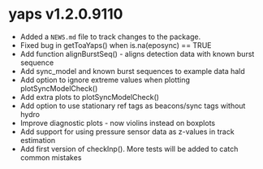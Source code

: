 # yaps v1.2.0.9110

* Added a `NEWS.md` file to track changes to the package.
* Fixed bug in getToaYaps() when is.na(eposync) == TRUE
* Add function alignBurstSeq() - aligns detection data with known burst sequence
* Add sync_model and known burst sequences to example data hald
* Add option to ignore extreme values when plotting plotSyncModelCheck()
* Add extra plots to plotSyncModelCheck()
* Add option to use stationary ref tags as beacons/sync tags without hydro
* Improve diagnostic plots - now violins instead on boxplots
* Add support for using pressure sensor data as z-values in track estimation
* Add first version of checkInp(). More tests will be added to catch common mistakes
